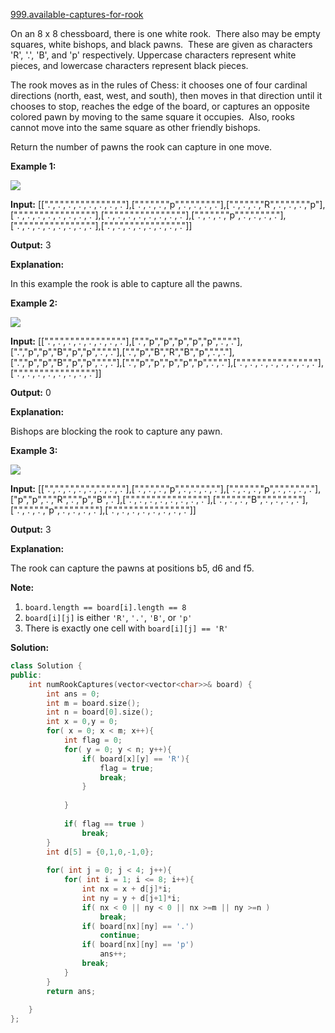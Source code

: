 [999.available-captures-for-rook](https://leetcode.com/problems/available-captures-for-rook/)  

On an 8 x 8 chessboard, there is one white rook.  There also may be empty squares, white bishops, and black pawns.  These are given as characters 'R', '.', 'B', and 'p' respectively. Uppercase characters represent white pieces, and lowercase characters represent black pieces.

The rook moves as in the rules of Chess: it chooses one of four cardinal directions (north, east, west, and south), then moves in that direction until it chooses to stop, reaches the edge of the board, or captures an opposite colored pawn by moving to the same square it occupies.  Also, rooks cannot move into the same square as other friendly bishops.

Return the number of pawns the rook can capture in one move.

**Example 1:**

![](https://assets.leetcode.com/uploads/2019/02/20/1253_example_1_improved.PNG)

  
**Input:** \[\[".",".",".",".",".",".",".","."\],\[".",".",".","p",".",".",".","."\],\[".",".",".","R",".",".",".","p"\],\[".",".",".",".",".",".",".","."\],\[".",".",".",".",".",".",".","."\],\[".",".",".","p",".",".",".","."\],\[".",".",".",".",".",".",".","."\],\[".",".",".",".",".",".",".","."\]\]
  
**Output:** 3
  
**Explanation:** 
  
In this example the rook is able to capture all the pawns.
  

**Example 2:**

![](https://assets.leetcode.com/uploads/2019/02/19/1253_example_2_improved.PNG)

  
**Input:** \[\[".",".",".",".",".",".",".","."\],\[".","p","p","p","p","p",".","."\],\[".","p","p","B","p","p",".","."\],\[".","p","B","R","B","p",".","."\],\[".","p","p","B","p","p",".","."\],\[".","p","p","p","p","p",".","."\],\[".",".",".",".",".",".",".","."\],\[".",".",".",".",".",".",".","."\]\]
  
**Output:** 0
  
**Explanation:** 
  
Bishops are blocking the rook to capture any pawn.
  

**Example 3:**

![](https://assets.leetcode.com/uploads/2019/02/20/1253_example_3_improved.PNG)

  
**Input:** \[\[".",".",".",".",".",".",".","."\],\[".",".",".","p",".",".",".","."\],\[".",".",".","p",".",".",".","."\],\["p","p",".","R",".","p","B","."\],\[".",".",".",".",".",".",".","."\],\[".",".",".","B",".",".",".","."\],\[".",".",".","p",".",".",".","."\],\[".",".",".",".",".",".",".","."\]\]
  
**Output:** 3
  
**Explanation:** 
  
The rook can capture the pawns at positions b5, d6 and f5.
  

**Note:**

1.  `board.length == board[i].length == 8`
2.  `board[i][j]` is either `'R'`, `'.'`, `'B'`, or `'p'`
3.  There is exactly one cell with `board[i][j] == 'R'`  



**Solution:**  

```cpp
class Solution {
public:
    int numRookCaptures(vector<vector<char>>& board) {
        int ans = 0;
        int m = board.size(); 
        int n = board[0].size();
        int x = 0,y = 0;
        for( x = 0; x < m; x++){
            int flag = 0;
            for( y = 0; y < n; y++){
                if( board[x][y] == 'R'){
                    flag = true;
                    break;
                }
                    
            }
            
            if( flag == true )
                break;
        }
        int d[5] = {0,1,0,-1,0};
        
        for( int j = 0; j < 4; j++){
            for( int i = 1; i <= 8; i++){
                int nx = x + d[j]*i;
                int ny = y + d[j+1]*i;
                if( nx < 0 || ny < 0 || nx >=m || ny >=n )
                    break;
                if( board[nx][ny] == '.')
                    continue;
                if( board[nx][ny] == 'p')
                    ans++;
                break;
            }
        }
        return ans;
        
    }
};
```
      